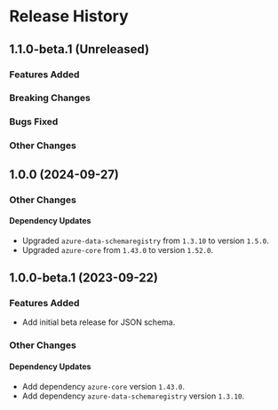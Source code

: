 # Release History

## 1.1.0-beta.1 (Unreleased)

### Features Added

### Breaking Changes

### Bugs Fixed

### Other Changes

## 1.0.0 (2024-09-27)

### Other Changes

#### Dependency Updates

- Upgraded `azure-data-schemaregistry` from `1.3.10` to version `1.5.0`.
- Upgraded `azure-core` from `1.43.0` to version `1.52.0`.

## 1.0.0-beta.1 (2023-09-22)

### Features Added

- Add initial beta release for JSON schema.

### Other Changes

#### Dependency Updates

- Add dependency `azure-core` version `1.43.0`.
- Add dependency `azure-data-schemaregistry` version `1.3.10`.
